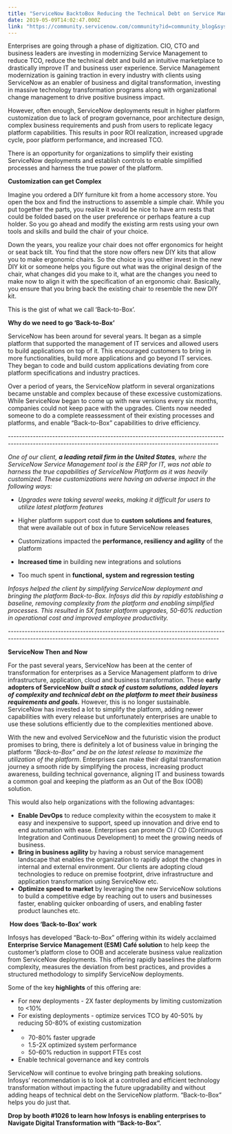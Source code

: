 ```yaml
---
title: "ServiceNow BacktoBox Reducing the Technical Debt on Service Management"
date: 2019-05-09T14:02:47.000Z
link: "https://community.servicenow.com/community?id=community_blog&sys_id=104d70f1db1db700a39a0b55ca9619e4"
---
```

<p>Enterprises are going through a phase of digitization. CIO, CTO and business leaders are investing in modernizing Service Management to reduce TCO, reduce the technical debt and build an intuitive marketplace to drastically improve IT and business user experience. Service Management modernization is gaining traction in every industry with clients using ServiceNow as an enabler of business and digital transformation, investing in massive technology transformation programs along with organizational change management to drive positive business impact.</p>
<p>However, often enough, ServiceNow deployments result in higher platform customization due to lack of program governance, poor architecture design, complex business requirements and push from users to replicate legacy platform capabilities. This results in poor ROI realization, increased upgrade cycle, poor platform performance, and increased TCO.</p>
<p>There is an opportunity for organizations to simplify their existing ServiceNow deployments and establish controls to enable simplified processes and harness the true power of the platform.  </p>
<p><strong>Customization can get Complex</strong></p>
<p>Imagine you ordered a DIY furniture kit from a home accessory store. You open the box and find the instructions to assemble a simple chair. While you put together the parts, you realize it would be nice to have arm rests that could be folded based on the user preference or perhaps feature a cup holder. So you go ahead and modify the existing arm rests using your own tools and skills and build the chair of your choice.</p>
<p>Down the years, you realize your chair does not offer ergonomics for height or seat back tilt. You find that the store now offers new DIY kits that allow you to make ergonomic chairs. So the choice is you either invest in the new DIY kit or someone helps you figure out what was the original design of the chair, what changes did you make to it, what are the changes you need to make now to align it with the specification of an ergonomic chair. Basically, you ensure that you bring back the existing chair to resemble the new DIY kit.</p>
<p>This is the gist of what we call ‘Back-to-Box’.</p>
<p><strong>Why do we need to go ‘Back-to-Box’</strong></p>
<p>ServiceNow has been around for several years. It began as a simple platform that supported the management of IT services and allowed users to build applications on top of it. This encouraged customers to bring in more functionalities, build more applications and go beyond IT services. They began to code and build custom applications deviating from core platform specifications and industry practices.</p>
<p>Over a period of years, the ServiceNow platform in several organizations became unstable and complex because of these excessive customizations. While ServiceNow began to come up with new versions every six months, companies could not keep pace with the upgrades. Clients now needed someone to do a complete reassessment of their existing processes and platforms, and enable “Back-to-Box” capabilities to drive efficiency.</p>
<p>----------------------------------------------------------------------------------------------------------------------------------------------------------</p>
<p><em>One of our client, <strong>a leading retail firm in the United States</strong>, where the ServiceNow Service Management tool is the ERP for IT, was not able to harness the true capabilities of ServiceNow Platform as it was heavily customized. These customizations were having an adverse impact in the following ways:</em></p>
<ul><li><em>Upgrades were taking several weeks, making it difficult for users to utilize latest platform features </em></li></ul>
<ul><li>Higher platform support cost due to <strong>custom solutions and features</strong>, that were available out of box in future ServiceNow releases</li></ul>
<ul><li>Customizations impacted the <strong>performance, resiliency and agility</strong> of the platform</li></ul>
<ul><li><strong>Increased time</strong> in building new integrations and solutions</li></ul>
<ul><li>Too much spent in <strong>functional, system and regression testing</strong></li></ul>
<p><em>Infosys helped the client by simplifying ServiceNow deployment and bringing the platform Back-to-Box. Infosys did this by rapidly establishing a baseline, removing complexity from the platform and enabling simplified processes. This resulted in 5X faster platform upgrades, 50-60% reduction in operational cost and improved employee productivity.  </em></p>
<p><em><em>----------------------------------------------------------------------------------------------------------------------------------------------------------</em></em></p>
<p><strong>ServiceNow Then and Now</strong></p>
<p>For the past several years, ServiceNow has been at the center of transformation for enterprises as a Service Management platform to drive infrastructure, application, cloud and business transformation. These <strong>early adopters of ServiceNow</strong> <strong><em>built a stack of custom solutions, added layers of complexity and technical debt on the platform to meet their business requirements and goals.</em></strong> However, this is no longer sustainable. ServiceNow has invested a lot to simplify the platform, adding newer capabilities with every release but unfortunately enterprises are unable to use these solutions efficiently due to the complexities mentioned above.</p>
<p>With the new and evolved ServiceNow and the futuristic vision the product promises to bring, there is definitely a lot of business value in bringing the platform <em>“Back-to-Box” and be on the latest release to maximize the utilization of the platform</em>. Enterprises can make their digital transformation journey a smooth ride by simplifying the process, increasing product awareness, building technical governance, aligning IT and business towards a common goal and keeping the platform as an Out of the Box (OOB) solution.</p>
<p>This would also help organizations with the following advantages:</p>
<ul><li><strong>Enable DevOps</strong> to reduce complexity within the ecosystem to make it easy and inexpensive to support, speed up innovation and drive end to end automation with ease. Enterprises can promote CI / CD (Continuous Integration and Continuous Development) to meet the growing needs of business.</li><li><strong>Bring in business agility </strong>by having a robust service management landscape that enables the organization to rapidly adopt the changes in internal and external environment. Our clients are adopting cloud technologies to reduce on premise footprint, drive infrastructure and application transformation using ServiceNow etc.</li><li><strong>Optimize speed to market</strong> by leveraging the new ServiceNow solutions to build a competitive edge by reaching out to users and businesses faster, enabling quicker onboarding of users, and enabling faster product launches etc.</li></ul>
<p> <strong>How does ‘Back-to-Box’ work</strong></p>
<p>Infosys has developed “Back-to-Box” offering within its widely acclaimed <strong>Enterprise Service Management (ESM) Café solution</strong> to help keep the customer’s platform close to OOB and accelerate business value realization from ServiceNow deployments. This offering rapidly baselines the platform complexity, measures the deviation from best practices, and provides a structured methodology to simplify ServiceNow deployments.</p>
<p>Some of the key <strong>highlights</strong> of this offering are:</p>
<ul><li>For new deployments - 2X faster deployments by limiting customization to &lt;10%</li><li>For existing deployments - optimize services TCO by 40-50% by reducing 50-80% of existing customization</li><li><ul><li>70-80% faster upgrade</li><li>1.5-2X optimized system performance</li><li>50-60% reduction in support FTEs cost</li></ul>
</li><li>Enable technical governance and key controls      </li></ul>
<p>ServiceNow will continue to evolve bringing path breaking solutions. Infosys’ recommendation is to look at a controlled and efficient technology transformation without impacting the future upgradability and without adding heaps of technical debt on the ServiceNow platform. “Back-to-Box” helps you do just that.</p>
<p><strong>Drop by booth #1026 to </strong><strong>learn how Infosys is enabling enterprises to Navigate Digital Transformation with “Back-to-Box”.</strong></p>
